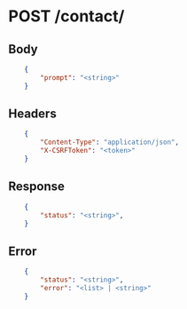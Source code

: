 # POST /contact/

## Body
```json
    { 
        "prompt": "<string>"
    }
```

## Headers
```json
    {
        "Content-Type": "application/json",
        "X-CSRFToken": "<token>"
    }
```

## Response
```json
    {
        "status": "<string>",
    }
```

## Error
```json
    {
        "status": "<string>",
        "error": "<list> | <string>"
    }
```